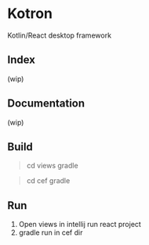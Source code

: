 # Kotron
Kotlin/React desktop framework

## Index

(wip)

## Documentation

(wip)

## Build

> cd views
> gradle

> cd cef
> gradle

## Run

1. Open views in intellij run react project
2. gradle run in cef dir
